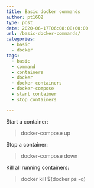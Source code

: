 ```yaml
---
title: Basic docker commands
author: pt1602
type: post
date: 2020-06-17T06:08:08+00:00
url: /basic-docker-commands/
categories:
  - basic
  - docker
tags:
  - basic
  - command
  - containers
  - docker
  - docker containers
  - docker-compose
  - start container
  - stop containers

---
```

Start a container:

> docker-compose up

Stop a container:

> docker-compose down

Kill all running containers:

> docker kill $(docker ps -q)